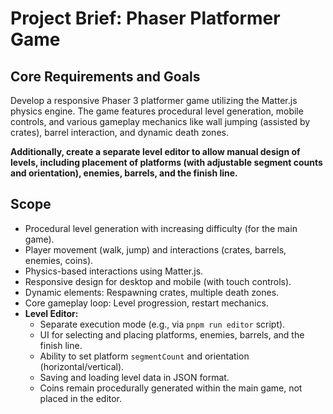 # Project Brief: Phaser Platformer Game

## Core Requirements and Goals

Develop a responsive Phaser 3 platformer game utilizing the Matter.js physics engine. The game features procedural level generation, mobile controls, and various gameplay mechanics like wall jumping (assisted by crates), barrel interaction, and dynamic death zones.

**Additionally, create a separate level editor to allow manual design of levels, including placement of platforms (with adjustable segment counts and orientation), enemies, barrels, and the finish line.**

## Scope

- Procedural level generation with increasing difficulty (for the main game).
- Player movement (walk, jump) and interactions (crates, barrels, enemies, coins).
- Physics-based interactions using Matter.js.
- Responsive design for desktop and mobile (with touch controls).
- Dynamic elements: Respawning crates, multiple death zones.
- Core gameplay loop: Level progression, restart mechanics.
- **Level Editor:**
  - Separate execution mode (e.g., via `pnpm run editor` script).
  - UI for selecting and placing platforms, enemies, barrels, and the finish line.
  - Ability to set platform `segmentCount` and orientation (horizontal/vertical).
  - Saving and loading level data in JSON format.
  - Coins remain procedurally generated within the main game, not placed in the editor.
